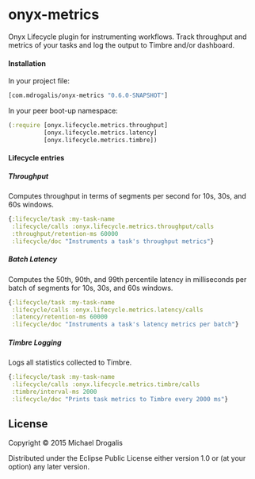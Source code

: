 # onyx-metrics

Onyx Lifecycle plugin for instrumenting workflows. Track throughput and metrics of your tasks and log the output to Timbre and/or dashboard.

#### Installation

In your project file:

```clojure
[com.mdrogalis/onyx-metrics "0.6.0-SNAPSHOT"]
```

In your peer boot-up namespace:

```clojure
(:require [onyx.lifecycle.metrics.throughput]
          [onyx.lifecycle.metrics.latency]
          [onyx.lifecycle.metrics.timbre])
```

#### Lifecycle entries

##### Throughput

Computes throughput in terms of segments per second for 10s, 30s, and 60s windows.

```clojure
{:lifecycle/task :my-task-name
 :lifecycle/calls :onyx.lifecycle.metrics.throughput/calls
 :throughput/retention-ms 60000
 :lifecycle/doc "Instruments a task's throughput metrics"}
```

##### Batch Latency

Computes the 50th, 90th, and 99th percentile latency in milliseconds per batch of segments for 10s, 30s, and 60s windows.

```clojure
{:lifecycle/task :my-task-name
 :lifecycle/calls :onyx.lifecycle.metrics.latency/calls
 :latency/retention-ms 60000
 :lifecycle/doc "Instruments a task's latency metrics per batch"}
```

##### Timbre Logging

Logs all statistics collected to Timbre.

```clojure
{:lifecycle/task :my-task-name
 :lifecycle/calls :onyx.lifecycle.metrics.timbre/calls
 :timbre/interval-ms 2000
 :lifecycle/doc "Prints task metrics to Timbre every 2000 ms"}
```

## License

Copyright © 2015 Michael Drogalis

Distributed under the Eclipse Public License either version 1.0 or (at
your option) any later version.
